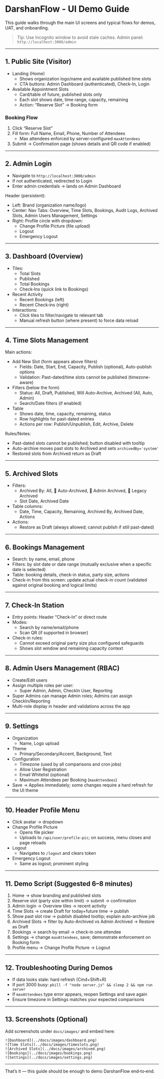 # DarshanFlow - UI Demo Guide

This guide walks through the main UI screens and typical flows for demos, UAT, and onboarding.

> Tip: Use Incognito window to avoid stale caches. Admin panel: `http://localhost:3000/admin`

---

## 1. Public Site (Visitor)

- Landing (Home)
  - Shows organization logo/name and available published time slots
  - CTA buttons: Admin Dashboard (authenticated), Check-In, Login
- Available Appointment Slots
  - Card/table of future, published slots only
  - Each slot shows date, time range, capacity, remaining
  - Action: “Reserve Slot” → Booking form

### Booking Flow

1. Click “Reserve Slot”
2. Fill form: Full Name, Email, Phone, Number of Attendees
   - Max attendees enforced by server-configured `maxAttendees`
3. Submit → Confirmation page (shows details and QR code if enabled)

---

## 2. Admin Login

- Navigate to `http://localhost:3000/admin`
- If not authenticated, redirected to Login
- Enter admin credentials → lands on Admin Dashboard

Header (persistent):

- Left: Brand (organization name/logo)
- Center: Nav Tabs: Overview, Time Slots, Bookings, Audit Logs, Archived Slots, Admin Users Management, Settings
- Right: Profile circle with dropdown:
  - Change Profile Picture (file upload)
  - Logout
  - Emergency Logout

---

## 3. Dashboard (Overview)

- Tiles:
  - Total Slots
  - Published
  - Total Bookings
  - Check‑Ins (quick link to Bookings)
- Recent Activity
  - Recent Bookings (left)
  - Recent Check‑ins (right)
- Interactions:
  - Click tiles to filter/navigate to relevant tab
  - Manual refresh button (where present) to force data reload

---

## 4. Time Slots Management

Main actions:

- Add New Slot (form appears above filters)
  - Fields: Date, Start, End, Capacity, Publish (optional), Auto-publish options
  - Validation: Past-dated/time slots cannot be published (timezone-aware)
- Filters (below the form)
  - Status: All, Draft, Published, Will Auto-Archive, Archived (All, Auto, Admin)
  - Search/Date filters (if enabled)
- Table
  - Shows date, time, capacity, remaining, status
  - Row highlights for past-dated entries
  - Actions per row: Publish/Unpublish, Edit, Archive, Delete

Rules/Notes:

- Past-dated slots cannot be published; button disabled with tooltip
- Auto-archive moves past slots to Archived and sets `archivedBy='system'`
- Restored slots from Archived return as Draft

---

## 5. Archived Slots

- Filters:
  - Archived By: All, 🤖 Auto-Archived, 👤 Admin Archived, 📁 Legacy Archived
  - Slot Date, Archived Date
- Table columns:
  - Date, Time, Capacity, Remaining, Archived By, Archived Date, Actions
- Actions:
  - Restore as Draft (always allowed; cannot publish if still past-dated)

---

## 6. Bookings Management

- Search: by name, email, phone
- Filters: by slot date or date range (mutually exclusive when a specific date is selected)
- Table: booking details, check-in status, party size, actions
- Check-in from this screen: update actual check-in count (validated against original booking and logical limits)

---

## 7. Check‑In Station

- Entry points: Header “Check-In” or direct route
- Modes:
  - Search by name/email/phone
  - Scan QR (if supported in browser)
- Check-in rules:
  - Cannot exceed original party size plus configured safeguards
  - Shows slot window and remaining capacity context

---

## 8. Admin Users Management (RBAC)

- Create/Edit users
- Assign multiple roles per user:
  - Super Admin, Admin, CheckIn User, Reporting
- Super Admins can manage Admin roles; Admins can assign CheckIn/Reporting
- Multi-role display in header and validations across the app

---

## 9. Settings

- Organization
  - Name, Logo upload
- Theme
  - Primary/Secondary/Accent, Background, Text
- Configuration
  - Timezone (used by all comparisons and cron jobs)
  - Allow User Registration
  - Email Whitelist (optional)
  - Maximum Attendees per Booking (`maxAttendees`)
- Save → Applies immediately; some changes require a hard refresh for the UI theme

---

## 10. Header Profile Menu

- Click avatar → dropdown
- Change Profile Picture
  - Opens file picker
  - Uploads to `/api/user/profile-pic`; on success, menu closes and page reloads
- Logout
  - Navigates to `/logout` and clears token
- Emergency Logout
  - Same as logout; prominent styling

---

## 11. Demo Script (Suggested 6–8 minutes)

1. Home → show branding and published slots
2. Reserve slot (party size within limit) → submit → confirmation
3. Admin login → Overview tiles → recent activity
4. Time Slots → create Draft for today+future time → publish
5. Show past slot row → publish disabled tooltip; explain auto-archive job
6. Archived Slots → filter by Auto-Archived vs Admin Archived → Restore as Draft
7. Bookings → search by email → check-in one attendee
8. Settings → change `maxAttendees`, save; demonstrate enforcement on Booking form
9. Profile menu → Change Profile Picture → Logout

---

## 12. Troubleshooting During Demos

- If data looks stale: hard refresh (Cmd+Shift+R)
- If port 3000 busy: `pkill -f "node server.js" && sleep 2 && npm run server`
- If `maxAttendees` type error appears, reopen Settings and save again
- Ensure timezone in Settings matches your expected comparisons

---

## 13. Screenshots (Optional)

Add screenshots under `docs/images/` and embed here:

```
![Dashboard](../docs/images/dashboard.png)
![Time Slots](../docs/images/timeslots.png)
![Archived Slots](../docs/images/archived.png)
![Bookings](../docs/images/bookings.png)
![Settings](../docs/images/settings.png)
```

---

That’s it — this guide should be enough to demo DarshanFlow end‑to‑end.
